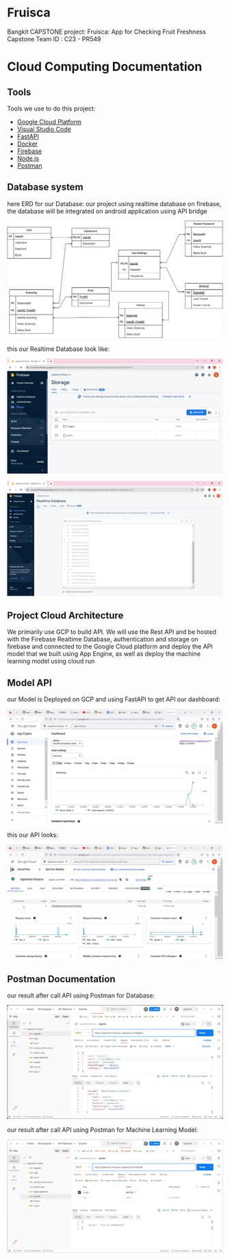 # Fruisca
Bangkit CAPSTONE project:  Fruisca: App for Checking Fruit Freshness
Capstone Team ID : C23 - PR549

# Cloud Computing Documentation

## Tools
Tools we use to do this project:
- [Google Cloud Platform](https://console.cloud.google.com)
- [Visual Studio Code](https://code.visualstudio.com)
- [FastAPI](https://fastapi.tiangolo.com)
- [Docker](https://www.docker.com)
- [Firebase](https://firebase.google.com)
- [Node.js](https://nodejs.org/en)
- [Postman](https://www.postman.com)

## Database system
here ERD for our Database:
our project using realtime database on firebase, the database will be integrated on android application using API bridge
<p align="center">
  <img src="ERD/erd.jpg" alt="ERD database" />
</p>

this our Realtime Database look like:
<p align="center">
  <img src="GCP Documentation/realtimedb.jpeg" alt="Realtime Database" />
</p>

<p align="center">
  <img src="GCP Documentation/accdb.jpeg" alt="Account Database" />
</p>

## Project Cloud Architecture
We primarily use GCP to build API. We will use the Rest API and be hosted with the Firebase Realtime Database, authentication and storage on firebase and connected to the Google Cloud platform and deploy the API model that we built using App Engine, as well as deploy the machine learning model using cloud run

## Model API
our Model is Deployed on GCP and using FastAPI to get API
our dashboard:
<p align="center">
  <img src="GCP Documentation/gcpdashboard.jpeg" alt="Dashboard" />
</p>

this our API looks:
<p align="center">
  <img src="GCP Documentation/modelAPI.jpeg" alt="Dashboard" />
</p>


## Postman Documentation
our result after call API using Postman for Database:
<p align="center">
  <img src="Postman/dbpostman.jpeg" alt="postman on DB" />
</p>

our result after call API using Postman for Machine Learning Model:
<p align="center">
  <img src="Postman/modelpostman.jpeg" alt="postman on DB" />
</p>
